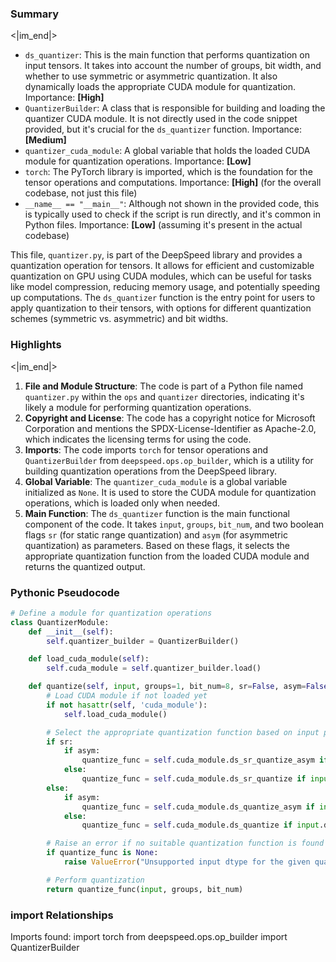 

### Summary

<|im_end|>

* `ds_quantizer`: This is the main function that performs quantization on input tensors. It takes into account the number of groups, bit width, and whether to use symmetric or asymmetric quantization. It also dynamically loads the appropriate CUDA module for quantization. Importance: **[High]**
* `QuantizerBuilder`: A class that is responsible for building and loading the quantizer CUDA module. It is not directly used in the code snippet provided, but it's crucial for the `ds_quantizer` function. Importance: **[Medium]**
* `quantizer_cuda_module`: A global variable that holds the loaded CUDA module for quantization operations. Importance: **[Low]**
* `torch`: The PyTorch library is imported, which is the foundation for the tensor operations and computations. Importance: **[High]** (for the overall codebase, not just this file)
* `__name__ == "__main__"`: Although not shown in the provided code, this is typically used to check if the script is run directly, and it's common in Python files. Importance: **[Low]** (assuming it's present in the actual codebase) 

This file, `quantizer.py`, is part of the DeepSpeed library and provides a quantization operation for tensors. It allows for efficient and customizable quantization on GPU using CUDA modules, which can be useful for tasks like model compression, reducing memory usage, and potentially speeding up computations. The `ds_quantizer` function is the entry point for users to apply quantization to their tensors, with options for different quantization schemes (symmetric vs. asymmetric) and bit widths.

### Highlights

<|im_end|>

1. **File and Module Structure**: The code is part of a Python file named `quantizer.py` within the `ops` and `quantizer` directories, indicating it's likely a module for performing quantization operations.
2. **Copyright and License**: The code has a copyright notice for Microsoft Corporation and mentions the SPDX-License-Identifier as Apache-2.0, which indicates the licensing terms for using the code.
3. **Imports**: The code imports `torch` for tensor operations and `QuantizerBuilder` from `deepspeed.ops.op_builder`, which is a utility for building quantization operations from the DeepSpeed library.
4. **Global Variable**: The `quantizer_cuda_module` is a global variable initialized as `None`. It is used to store the CUDA module for quantization operations, which is loaded only when needed.
5. **Main Function**: The `ds_quantizer` function is the main functional component of the code. It takes `input`, `groups`, `bit_num`, and two boolean flags `sr` (for static range quantization) and `asym` (for asymmetric quantization) as parameters. Based on these flags, it selects the appropriate quantization function from the loaded CUDA module and returns the quantized output.

### Pythonic Pseudocode

```python
# Define a module for quantization operations
class QuantizerModule:
    def __init__(self):
        self.quantizer_builder = QuantizerBuilder()

    def load_cuda_module(self):
        self.cuda_module = self.quantizer_builder.load()

    def quantize(self, input, groups=1, bit_num=8, sr=False, asym=False):
        # Load CUDA module if not loaded yet
        if not hasattr(self, 'cuda_module'):
            self.load_cuda_module()

        # Select the appropriate quantization function based on input parameters
        if sr:
            if asym:
                quantize_func = self.cuda_module.ds_sr_quantize_asym if input.dtype in (torch.half, torch.float32) else None
            else:
                quantize_func = self.cuda_module.ds_sr_quantize if input.dtype in (torch.half, torch.float32) else None
        else:
            if asym:
                quantize_func = self.cuda_module.ds_quantize_asym if input.dtype in (torch.half, torch.float32) else None
            else:
                quantize_func = self.cuda_module.ds_quantize if input.dtype in (torch.half, torch.float32) else None

        # Raise an error if no suitable quantization function is found
        if quantize_func is None:
            raise ValueError("Unsupported input dtype for the given quantization settings.")

        # Perform quantization
        return quantize_func(input, groups, bit_num)
```


### import Relationships

Imports found:
import torch
from deepspeed.ops.op_builder import QuantizerBuilder